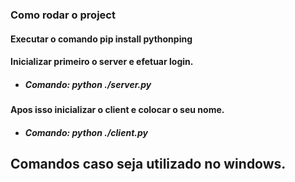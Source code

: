 ### Como rodar o project

#### Executar o comando pip install pythonping

#### Inicializar primeiro o server e efetuar login.
- ##### Comando: python ./server.py
#### Apos isso inicializar o client e colocar o seu nome.
- ##### Comando: python ./client.py

## Comandos caso seja utilizado no windows.